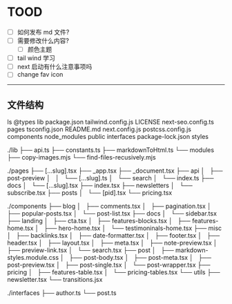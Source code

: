 # TOOD
- [ ] 如何发布 md 文件? 
- [ ] 需要修改什么内容? 
  - [ ] 颜色主题

- [ ] tail wind 学习
- [ ] next 启动有什么注意事项吗
- [ ] change fav icon

---
## 文件结构

ls
@types             lib                package.json       tailwind.config.js
LICENSE            next-seo.config.ts pages              tsconfig.json
README.md          next.config.js     postcss.config.js
components         node_modules       public
interfaces         package-lock.json  styles

./lib
├── api.ts
├── constants.ts
├── markdownToHtml.ts
└── modules
    ├── copy-images.mjs
    └── find-files-recusively.mjs

./pages
├── [...slug].tsx
├── _app.tsx
├── _document.tsx
├── api
│   ├── post-preview
│   │   └── [...slug].ts
│   └── search
│       └── index.ts
├── docs
│   └── [...slug].tsx
├── index.tsx
├── newsletters
│   └── subscribe.tsx
├── posts
│   └── [pid].tsx
└── pricing.tsx    


./components
├── blog
│   ├── comments.tsx
│   ├── pagination.tsx
│   ├── popular-posts.tsx
│   └── post-list.tsx
├── docs
│   └── sidebar.tsx
├── landing
│   ├── cta.tsx
│   ├── features-blocks.tsx
│   ├── features-home.tsx
│   ├── hero-home.tsx
│   └── testimoninals-home.tsx
├── misc
│   ├── backlinks.tsx
│   ├── date-formatter.tsx
│   ├── footer.tsx
│   ├── header.tsx
│   ├── layout.tsx
│   ├── meta.tsx
│   ├── note-preview.tsx
│   ├── preview-link.tsx
│   └── search.tsx
├── post
│   ├── markdown-styles.module.css
│   ├── post-body.tsx
│   ├── post-meta.tsx
│   ├── post-preview.tsx
│   ├── post-single.tsx
│   └── post-wrapper.tsx
├── pricing
│   ├── features-table.tsx
│   └── pricing-tables.tsx
└── utils
    ├── newsletter.tsx
    └── transitions.jsx
    

./interfaces
├── author.ts
└── post.ts